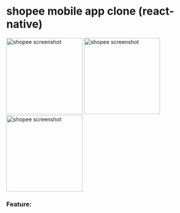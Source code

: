 # shopee mobile app clone (react-native)

<img src="https://github.com/le-dat/shopee-mobile-app-clone/blob/master/static/screenshot1.jpg" alt="shopee screenshot" width="200" height="whatever">

<img src="https://github.com/le-dat/shopee-mobile-app-clone/blob/master/static/screenshot2.jpg" alt="shopee screenshot" width="200" height="whatever">

<img src="https://github.com/le-dat/shopee-mobile-app-clone/blob/master/static/screenshot3.jpg" alt="shopee screenshot" width="200" height="whatever">

### Feature:
